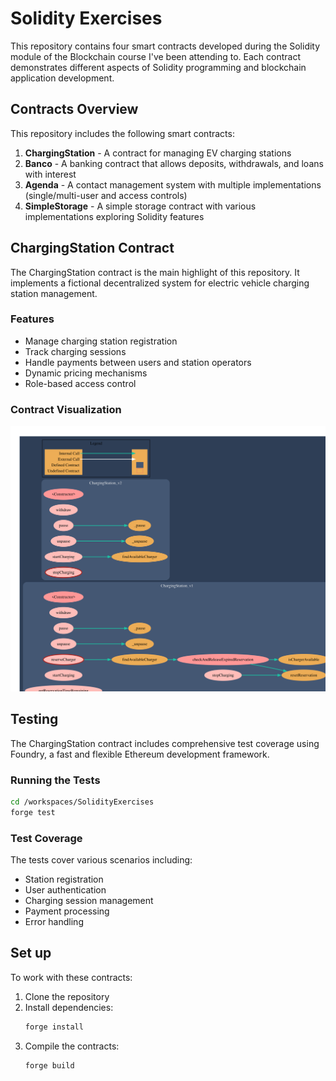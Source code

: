 # Solidity Exercises

This repository contains four smart contracts developed during the Solidity module of the Blockchain course I've been attending to. Each contract demonstrates different aspects of Solidity programming and blockchain application development.

## Contracts Overview

This repository includes the following smart contracts:

1. **ChargingStation** - A contract for managing EV charging stations
2. **Banco** - A banking contract that allows deposits, withdrawals, and loans with interest
3. **Agenda** - A contact management system with multiple implementations (single/multi-user and access controls)
4. **SimpleStorage** - A simple storage contract with various implementations exploring Solidity features

## ChargingStation Contract

The ChargingStation contract is the main highlight of this repository. It implements a fictional decentralized system for electric vehicle charging station management.

### Features

- Manage charging station registration
- Track charging sessions
- Handle payments between users and station operators
- Dynamic pricing mechanisms
- Role-based access control

### Contract Visualization

![ChargingStation Contract](ChargingStation.svg)

## Testing

The ChargingStation contract includes comprehensive test coverage using Foundry, a fast and flexible Ethereum development framework.

### Running the Tests

```bash
cd /workspaces/SolidityExercises
forge test
```

### Test Coverage

The tests cover various scenarios including:
- Station registration
- User authentication
- Charging session management
- Payment processing
- Error handling

## Set up

To work with these contracts:

1. Clone the repository
2. Install dependencies:
   ```bash
   forge install
   ```
3. Compile the contracts:
   ```bash
   forge build
   ```